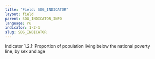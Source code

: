 ```yaml
---
title: "Field: SDG_INDICATOR"
layout: field
parent: SDG_INDICATOR_INFO
language: ru
indicator: 1-2-1
slug: SDG_INDICATOR
---
```

Indicator 1.2.1: Proportion of population living below the national poverty line, by sex and age